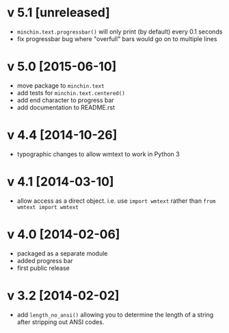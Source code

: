 v 5.1 [unreleased]
==================
- `minchin.text.progressbar()` will only print (by default) every 0.1 seconds
- fix progressbar bug where "overfull" bars would go on to multiple lines

v 5.0 [2015-06-10]
==================
- move package to `minchin.text`
- add tests for `minchin.text.centered()`
- add end character to progress bar
- add documentation to README.rst

v 4.4 [2014-10-26]
==================
- typographic changes to allow wmtext to work in Python 3

v 4.1 [2014-03-10]
==================
- allow access as a direct object. i.e. use `import wmtext` rather than `from wmtext import wmtext`

v 4.0 [2014-02-06]
==================
- packaged as a separate module
- added progress bar
- first public release
 
v 3.2 [2014-02-02]
==================
- add `length_no_ansi()` allowing you to determine the length of a string after stripping out ANSI codes.
